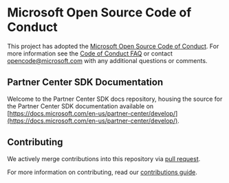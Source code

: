 # Microsoft Open Source Code of Conduct

This project has adopted the [Microsoft Open Source Code of Conduct](https://opensource.microsoft.com/codeofconduct/).
For more information see the [Code of Conduct FAQ](https://opensource.microsoft.com/codeofconduct/faq/) or contact [opencode@microsoft.com](mailto:opencode@microsoft.com) with any additional questions or comments.

## Partner Center SDK Documentation

Welcome to the Partner Center SDK docs repository, housing the source for the Partner Center SDK documentation available on [https://docs.microsoft.com/en-us/partner-center/develop/](https://docs.microsoft.com/en-us/partner-center/develop/).

## Contributing

We actively merge contributions into this repository via [pull request](https://help.github.com/articles/using-pull-requests/).

For more information on contributing, read our [contributions guide](CONTRIBUTING.md).